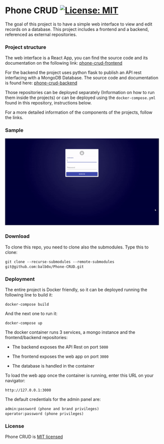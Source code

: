 # Phone CRUD [![License: MIT](https://img.shields.io/badge/License-MIT-yellow.svg)](https://opensource.org/licenses/MIT)

The goal of this project is to have a simple web interface to view and edit records on a database. This project includes a frontend and a backend, referenced as external repositories. 

### Project structure

The web interface is a React App, you can find the source code and its documentation on the following link:
[phone-crud-frontend](https://github.com/balb0x/phone-crud-frontend)

For the backend the project uses python flask to publish an API rest interfacing with a MongoDB Database. The source code and documentation is found here:
[phone-crud-backend](https://github.com/balb0x/phone-crud-backend)

Those repositories can be deployed separately (Information on how to run them inside the projects) or can be deployed using the `docker-compose.yml` found in this repository, instructions below.

For a more detailed information of the components of the projects, follow the links. 

### Sample
![Alt Text](resources/sample.gif)

### Download

To clone this repo, you need to clone also the submodules. Type this to clone:

```
git clone --recurse-submodules --remote-submodules git@github.com:balb0x/Phone-CRUD.git
```

### Deployment

The entire project is Docker friendly, so it can be deployed running the following line to build it:

``` 
docker-compose build 
```

And the next one to run it:

``` 
docker-compose up
``` 

The docker container runs 3 services, a mongo instance and the frontend/backend repositories:

- The backend exposes the API Rest on port `5000`

- The frontend exposes the web app on port `3000`

- The database is handled in the container

To load the web app once the container is running, enter this URL on your navigator:

```
http://127.0.0.1:3000
```

The default credentials for the admin panel are:

```
admin:password (phone and brand privileges)
operator:password (phone privileges)
```

### License

Phone CRUD is [MIT licensed](./LICENSE)